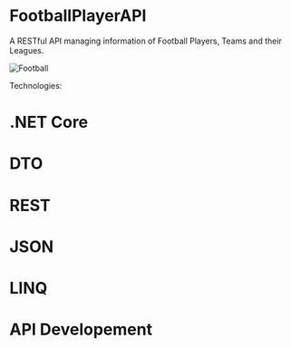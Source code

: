 # FootballPlayerAPI

A RESTful API managing information of Football Players, Teams and their Leagues.

![Football](https://user-images.githubusercontent.com/89307136/234752870-d49c7c08-387f-4c5a-9839-b73add9dfa63.png)

Technologies:

# .NET Core

# DTO

# REST

# JSON

# LINQ

# API Developement
